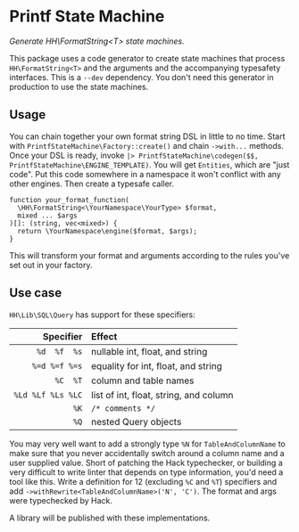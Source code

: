 # Printf State Machine

_Generate HH\\FormatString&lt;T&gt; state machines._

This package uses a code generator to create state machines that process
`HH\FormatString<T>` and the arguments and the accompanying typesafety
interfaces. This is a `--dev` dependency. You don't need this generator in
production to use the state machines.

## Usage

You can chain together your own format string DSL in little to no time.
Start with `PrintfStateMachine\Factory::create()` and chain `->with...` methods.
Once your DSL is ready, invoke
`|> PrintfStateMachine\codegen($$, PrintfStateMachine\ENGINE_TEMPLATE)`. You will
get `Entities`, which are "just code". Put this code somewhere in a namespace
it won't conflict with any other engines. Then create a typesafe caller.

```HACK
function your_format_function(
  \HH\FormatString<\YourNamespace\YourType> $format,
  mixed ... $args
)[]: (string, vec<mixed>) {
  return \YourNamespace\engine($format, $args);
}
```

This will transform your format and arguments according to the rules you've set
out in your factory.

## Use case

`HH\Lib\SQL\Query` has support for these specifiers:

| Specifier         | Effect                                 |
| ----------------: | :--------------------------------------|
| `%d  %f  %s`      | nullable int, float, and string        |
| `%=d %=f %=s`     | equality for int, float, and string    |
| `%C  %T`          | column and table names                 |
| `%Ld %Lf %Ls %LC` | list of int, float, string, and column |
| `%K`              | `/* comments */`                       |
| `%Q`              | nested Query objects                   |

You may very well want to add a strongly type `%N` for `TableAndColumnName`
to make sure that you never accidentally switch around a column name and a
user supplied value. Short of patching the Hack typechecker, or building a
very difficult to write linter that depends on type information, you'd need
a tool like this. Write a definition for 12 (excluding `%C` and `%T`) specifiers
and add `->withRewrite<TableAndColumnName>('N', 'C')`. The format and args were
typechecked by Hack.

A library will be published with these implementations.
